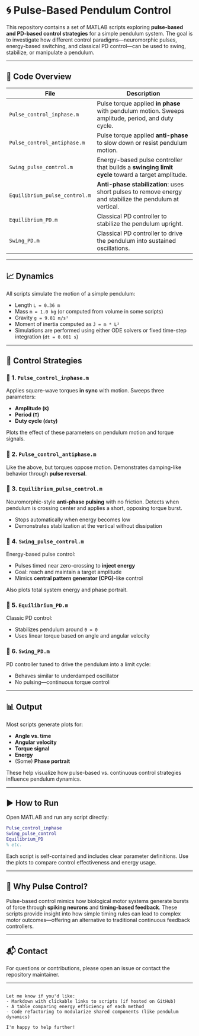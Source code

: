
# 🌀 Pulse-Based Pendulum Control

This repository contains a set of MATLAB scripts exploring **pulse-based and PD-based control strategies** for a simple pendulum system. The goal is to investigate how different control paradigms—neuromorphic pulses, energy-based switching, and classical PD control—can be used to swing, stabilize, or manipulate a pendulum.

---

## 📂 Code Overview

| File | Description |
|------|-------------|
| `Pulse_control_inphase.m` | Pulse torque applied **in phase** with pendulum motion. Sweeps amplitude, period, and duty cycle. |
| `Pulse_control_antiphase.m` | Pulse torque applied **anti-phase** to slow down or resist pendulum motion. |
| `Swing_pulse_control.m` | Energy-based pulse controller that builds a **swinging limit cycle** toward a target amplitude. |
| `Equilibrium_pulse_control.m` | **Anti-phase stabilization**: uses short pulses to remove energy and stabilize the pendulum at vertical. |
| `Equilibrium_PD.m` | Classical PD controller to stabilize the pendulum upright. |
| `Swing_PD.m` | Classical PD controller to drive the pendulum into sustained oscillations. |

---

## 📈 Dynamics

All scripts simulate the motion of a simple pendulum:
- Length `L = 0.36 m`
- Mass `m = 1.0 kg` (or computed from volume in some scripts)
- Gravity `g = 9.81 m/s²`
- Moment of inertia computed as `J = m * L²`
- Simulations are performed using either ODE solvers or fixed time-step integration (`dt = 0.001 s`)

---

## 🧪 Control Strategies

### 🔁 1. `Pulse_control_inphase.m`
Applies square-wave torques **in sync** with motion. Sweeps three parameters:

- **Amplitude (`K`)**
- **Period (`T`)**
- **Duty cycle (`duty`)**

Plots the effect of these parameters on pendulum motion and torque signals.

### 🔁 2. `Pulse_control_antiphase.m`
Like the above, but torques oppose motion. Demonstrates damping-like behavior through **pulse reversal**.

### 🏁 3. `Equilibrium_pulse_control.m`
Neuromorphic-style **anti-phase pulsing** with no friction. Detects when pendulum is crossing center and applies a short, opposing torque burst.

- Stops automatically when energy becomes low
- Demonstrates stabilization at the vertical without dissipation

### 🧠 4. `Swing_pulse_control.m`
Energy-based pulse control:

- Pulses timed near zero-crossing to **inject energy**
- Goal: reach and maintain a target amplitude
- Mimics **central pattern generator (CPG)**-like control

Also plots total system energy and phase portrait.

### 🧮 5. `Equilibrium_PD.m`
Classic PD control:

- Stabilizes pendulum around `θ = 0`
- Uses linear torque based on angle and angular velocity

### 🧮 6. `Swing_PD.m`
PD controller tuned to drive the pendulum into a limit cycle:

- Behaves similar to underdamped oscillator
- No pulsing—continuous torque control

---

## 📊 Output

Most scripts generate plots for:

- **Angle vs. time**
- **Angular velocity**
- **Torque signal**
- **Energy**
- (Some) **Phase portrait**

These help visualize how pulse-based vs. continuous control strategies influence pendulum dynamics.

---

## ▶️ How to Run

Open MATLAB and run any script directly:

```matlab
Pulse_control_inphase
Swing_pulse_control
Equilibrium_PD
% etc.
````

Each script is self-contained and includes clear parameter definitions. Use the plots to compare control effectiveness and energy usage.

---

## 🧠 Why Pulse Control?

Pulse-based control mimics how biological motor systems generate bursts of force through **spiking neurons** and **timing-based feedback**. These scripts provide insight into how simple timing rules can lead to complex motor outcomes—offering an alternative to traditional continuous feedback controllers.

---

## 📬 Contact

For questions or contributions, please open an issue or contact the repository maintainer.

---

```

Let me know if you'd like:
- Markdown with clickable links to scripts (if hosted on GitHub)
- A table comparing energy efficiency of each method
- Code refactoring to modularize shared components (like pendulum dynamics)

I'm happy to help further!
```

